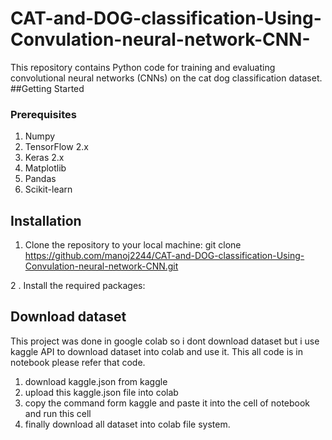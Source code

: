 # CAT-and-DOG-classification-Using-Convulation-neural-network-CNN-

This repository contains Python code for training and evaluating convolutional neural networks (CNNs) on the cat dog classification dataset.
##Getting Started

### Prerequisites
1. Numpy
2. TensorFlow 2.x
3. Keras 2.x
4. Matplotlib
5. Pandas
6. Scikit-learn

## Installation

1. Clone the repository to your local machine:
git clone https://github.com/manoj2244/CAT-and-DOG-classification-Using-Convulation-neural-network-CNN.git

2 . Install the required packages:

## Download dataset

This project was done in google colab so i dont download dataset but i use kaggle API to download dataset into colab and use it.
This all code is in notebook please refer that code.

1. download kaggle.json from kaggle
2. upload this kaggle.json file into colab
3. copy the command form kaggle and paste it into the cell of notebook and run this cell
4. finally download all dataset into colab file system.

